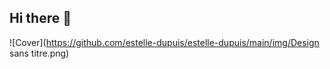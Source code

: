 ## Hi there 👋
![Cover](https://github.com/estelle-dupuis/estelle-dupuis/main/img/Design sans titre.png)
